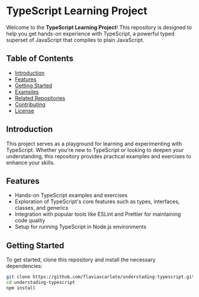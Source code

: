 # TypeScript Learning Project

Welcome to the **TypeScript Learning Project**! This repository is designed to help you get hands-on experience with TypeScript, a powerful typed superset of JavaScript that compiles to plain JavaScript.

## Table of Contents

- [Introduction](#introduction)
- [Features](#features)
- [Getting Started](#getting-started)
- [Examples](#examples)
- [Related Repositories](#related-repositories)
- [Contributing](#contributing)
- [License](#license)

## Introduction

This project serves as a playground for learning and experimenting with TypeScript. Whether you're new to TypeScript or looking to deepen your understanding, this repository provides practical examples and exercises to enhance your skills.

## Features

- Hands-on TypeScript examples and exercises
- Exploration of TypeScript's core features such as types, interfaces, classes, and generics
- Integration with popular tools like ESLint and Prettier for maintaining code quality
- Setup for running TypeScript in Node.js environments

## Getting Started

To get started, clone this repository and install the necessary dependencies:

```bash
git clone https://github.com/flaviascarlate/understading-typescript.git
cd understading-typescript
npm install

